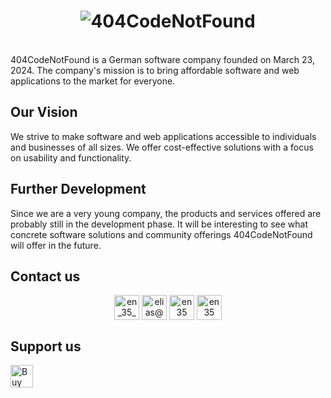 <h1 align="center">
<img src="http://readme-typing-svg.herokuapp.com?font=Righteous&size=30&pause=1000&color=F76B6B&center=true&random=false&width=435&lines=404CodeNotFound;The+best+development+Studio" alt="404CodeNotFound" />
</h1>
<br/>
404CodeNotFound is a German software company founded on March 23, 2024. The company's mission is to bring affordable software and web applications to the market for everyone.

## Our Vision
We strive to make software and web applications accessible to individuals and businesses of all sizes. We offer cost-effective solutions with a focus on usability and functionality.

## Further Development
Since we are a very young company, the products and services offered are probably still in the development phase. It will be interesting to see what concrete software solutions and community offerings 404CodeNotFound will offer in the future.

## Contact us
<p align="center">
<a href="https://twitter.com/elias35_35" target="blank"><img align="center" src="https://skillicons.dev/icons?i=twitter" alt="en_35_35" height="40" width="40" /></a>
<a href="mailto://elias@404codenotfound.com" target="blank"><img align="center" src="https://skillicons.dev/icons?i=gmail" alt="elias@404codenotfound.com" height="40" width="40" /></a>
<a href="https://github.com/404-codenotfound/.github/discussions" target="blank"><img align="center" src="https://skillicons.dev/icons?i=github" alt="en35" height="40" width="40" /></a>
<a href="https://discord.gg/eaa385XYgg" target="blank"><img align="center" src="https://skillicons.dev/icons?i=discord" alt="en35" height="40" width="40" /></a>
</p>

## Support us
<a href='https://ko-fi.com/O5O1UPS8G' target='_blank'><img height='36' style='border:0px;height:36px;' src='https://storage.ko-fi.com/cdn/kofi3.png?v=3' border='0' alt='Buy Me a Coffee at ko-fi.com' /></a>
